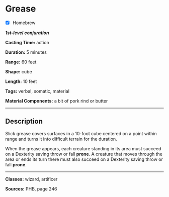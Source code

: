 # Grease

- [x] Homebrew

***1st-level conjuration***

**Casting Time:** action

**Duration:** 5 minutes

**Range:** 60 feet

**Shape:** cube

**Length:** 10 feet

**Tags:** verbal, somatic, material

**Material Components:** a bit of pork rind or butter

---

## Description
Slick grease covers surfaces in a 10-foot cube centered on a point within range and turns it into difficult terrain for the duration.

When the grease appears, each creature standing in its area must succeed on a Dexterity saving throw or fall **prone**.
A creature that moves through the area or ends its turn there must also succeed on a Dexterity saving throw or fall **prone**.

---

**Classes:** wizard, artificer

**Sources:** PHB, page 246
